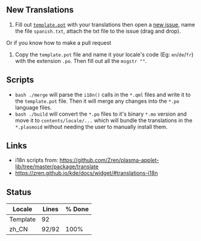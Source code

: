 ## New Translations

1. Fill out [`template.pot`](template.pot) with your translations then open a [new issue](https://github.com/leevd/issues/new), name the file `spanish.txt`, attach the txt file to the issue (drag and drop).

Or if you know how to make a pull request

1. Copy the `template.pot` file and name it your locale's code (Eg: `en`/`de`/`fr`) with the extension `.po`. Then fill out all the `msgstr ""`.

## Scripts

* `bash ./merge` will parse the `i18n()` calls in the `*.qml` files and write it to the `template.pot` file. Then it will merge any changes into the `*.po` language files.
* `bash ./build` will convert the `*.po` files to it's binary `*.mo` version and move it to `contents/locale/...` which will bundle the translations in the `*.plasmoid` without needing the user to manually install them.

## Links

* i18n scripts from: https://github.com/Zren/plasma-applet-lib/tree/master/package/translate
* https://zren.github.io/kde/docs/widget/#translations-i18n

## Status

|  Locale  |  Lines  | % Done|
|----------|---------|-------|
| Template |      92 |       |
| zh_CN    |   92/92 |  100% |
